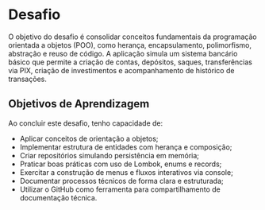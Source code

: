 # Desafio

O objetivo do desafio é consolidar conceitos fundamentais da programação orientada a objetos (POO), como herança, encapsulamento, polimorfismo, abstração e reuso de código. A aplicação simula um sistema bancário básico que permite a criação de contas, depósitos, saques, transferências via PIX, criação de investimentos e acompanhamento de histórico de transações.

## Objetivos de Aprendizagem 
Ao concluir este desafio, tenho capacidade de: 

- Aplicar conceitos de orientação a objetos;
- Implementar estrutura de entidades com herança e composição;
- Criar repositórios simulando persistência em memória;
- Praticar boas práticas com uso de Lombok, enums e records;
- Exercitar a construção de menus e fluxos interativos via console;
- Documentar processos técnicos de forma clara e estruturada; 
- Utilizar o GitHub como ferramenta para compartilhamento de documentação técnica. 
